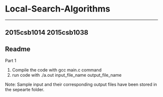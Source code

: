 # Local-Search-Algorithms
-----------------------------------
2015csb1014 2015csb1038
-----------------------------------
Readme
-----------------------------------
Part 1

1. Compile the code with gcc main.c command
2. run code with ./a.out input_file_name output_file_name

Note: Sample input and their corresponding output files have been stored in the sepearte folder.
